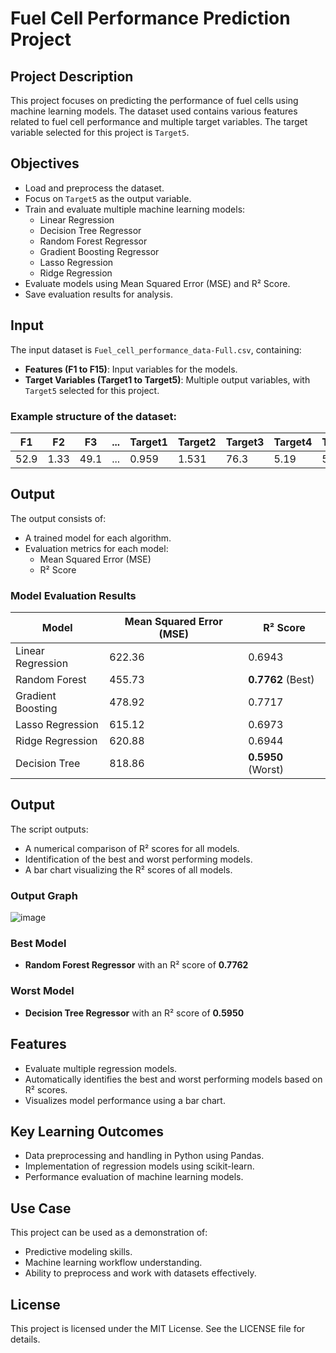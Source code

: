 # Fuel Cell Performance Prediction Project

## Project Description

This project focuses on predicting the performance of fuel cells using machine learning models. The dataset used contains various features related to fuel cell performance and multiple target variables. The target variable selected for this project is `Target5`.

## Objectives

- Load and preprocess the dataset.
- Focus on `Target5` as the output variable.
- Train and evaluate multiple machine learning models:
  - Linear Regression
  - Decision Tree Regressor
  - Random Forest Regressor
  - Gradient Boosting Regressor
  - Lasso Regression
  - Ridge Regression
- Evaluate models using Mean Squared Error (MSE) and R² Score.
- Save evaluation results for analysis.

## Input

The input dataset is `Fuel_cell_performance_data-Full.csv`, containing:

- **Features (F1 to F15)**: Input variables for the models.
- **Target Variables (Target1 to Target5)**: Multiple output variables, with `Target5` selected for this project.

### Example structure of the dataset:

| F1   | F2   | F3   | ... | Target1 | Target2 | Target3 | Target4 | Target5 |
|------|------|------|-----|---------|---------|---------|---------|---------|
| 52.9 | 1.33 | 49.1 | ... | 0.959   | 1.531   | 76.3    | 5.19    | 53.29   |

## Output

The output consists of:

- A trained model for each algorithm.
- Evaluation metrics for each model:
  - Mean Squared Error (MSE)
  - R² Score

### Model Evaluation Results

| Model                  | Mean Squared Error (MSE) | R² Score |
|------------------------|--------------------------|----------|
| Linear Regression      | 622.36                  | 0.6943   |
| Random Forest          | 455.73                  | **0.7762** (Best) |
| Gradient Boosting      | 478.92                  | 0.7717   |
| Lasso Regression       | 615.12                  | 0.6973   |
| Ridge Regression       | 620.88                  | 0.6944   |
| Decision Tree          | 818.86                  | **0.5950** (Worst) |
## Output

The script outputs:

- A numerical comparison of R² scores for all models.
- Identification of the best and worst performing models.
- A bar chart visualizing the R² scores of all models.
  
### Output Graph

![image](https://github.com/user-attachments/assets/b002bdb1-5514-49b1-9f87-88e13c89896c)


### Best Model
- **Random Forest Regressor** with an R² score of **0.7762**

### Worst Model
- **Decision Tree Regressor** with an R² score of **0.5950**

## Features

- Evaluate multiple regression models.
- Automatically identifies the best and worst performing models based on R² scores.
- Visualizes model performance using a bar chart.


## Key Learning Outcomes

- Data preprocessing and handling in Python using Pandas.
- Implementation of regression models using scikit-learn.
- Performance evaluation of machine learning models.

## Use Case

This project can be used as a demonstration of:

- Predictive modeling skills.
- Machine learning workflow understanding.
- Ability to preprocess and work with datasets effectively.

## License

This project is licensed under the MIT License. See the LICENSE file for details.

